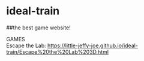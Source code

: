 # ideal-train
  
 
##the best game website!


GAMES  
Escape the Lab: https://little-jeffy-joe.github.io/ideal-train/Escape%20the%20Lab%203D.html
